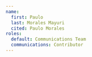 ```yaml
---
name:
  first: Paulo
  last: Morales Mayuri
  cited: Paulo Morales
roles:
  default: Communications Team
  communications: Contributor
---
```

